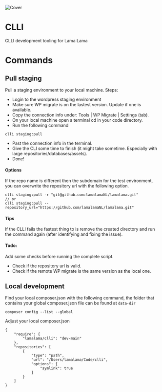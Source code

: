 ![Cover](https://storage.lamalama.nl/lamalama/playheart-cover.jpeg)

# CLLI

CLLI development tooling for Lama Lama

# Commands

## Pull staging
Pull a staging environment to your local machine.
Steps:
- Login to the wordpress staging environment
- Make sure WP migrate is on the lastest version. Update if one is available.
- Copy the connection info under: Tools | WP Migrate | Settings (tab).
- On your local machine open a terminal cd in your code directory.
- Run the following command
```
clli staging:pull
```
- Past the connection info in the terminal.
- Give the CLI some time to finish (it might take sometime. Especially with large repositories/databases/assets).
- Done!

#### Options
If the repo name is different then the subdomain for the test environment, you can overwrite the repository url with the following option.
```
clli staging:pull -r "git@github.com:lamalamaNL/lamalama.git"
// or
clli staging:pull --repository_url="https://github.com/lamalamaNL/lamalama.git"
```

#### Tips
If the CLLI fails the fastest thing to is remove the created directory and run the command again (after identifying and fixing the issue).

#### Todo:
Add some checks before running the complete script.
- Check if the repository url is valid.
- Check if the remote WP migrate is the same version as the local one.



## Local development

Find your local composer.json with the following command, the folder that contains your global composer.json file can be found at `data-dir`

```
composer config --list --global
```

Adjust your local composer.json

```
{
    "require": {
        "lamalama/clli": "dev-main"
    },
    "repositories": [
        {
            "type": "path",
            "url": "/Users/lamalama/Code/clli",
            "options": {
                "symlink": true
            }
        }
    ]
}
```
